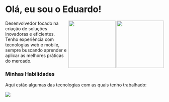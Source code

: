 #  Olá, eu sou o Eduardo!

<a href="https://github.com/anuraghazra/github-readme-stats">
  <img align="right" height="150" src="https://github-readme-stats.vercel.app/api?username=eduxlsx&show_icons=true&theme=dracula&include_all_commits=true&count_private=true"/>
</a>
<a href="https://github.com/anuraghazra/github-readme-stats">
  <img align="right" height="150" src="https://github-readme-stats.vercel.app/api/top-langs/?username=eduxlsx&layout=compact&langs_count=7&theme=dracula"/>
</a>

Desenvolvedor focado na criação de soluções inovadoras e eficientes. Tenho experiência com tecnologias web e mobile, sempre buscando aprender e aplicar as melhores práticas do mercado.

### Minhas Habilidades

Aqui estão algumas das tecnologias com as quais tenho trabalhado:

<p align="left">
  <a href="https://skillicons.dev">
    <img src="https://skillicons.dev/icons?i=php,laravel,js,nodejs,react,dart,flutter,mysql,postgres,git" />
  </a>
</p>
